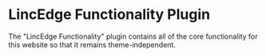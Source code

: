 # LincEdge Functionality Plugin

The "LincEdge Functionality" plugin contains all of the core functionality for this website so that it remains theme-independent.

